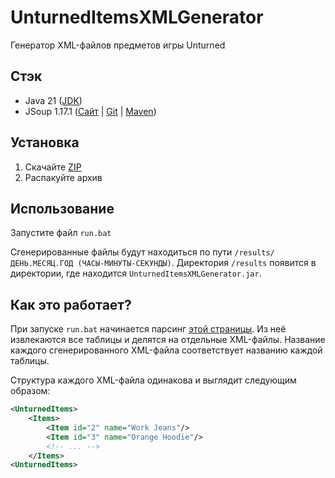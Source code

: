 # UnturnedItemsXMLGenerator
Генератор XML-файлов предметов игры Unturned

## Стэк
- Java 21 ([JDK](https://www.oracle.com/java/technologies/javase/jdk21-archive-downloads.html))
- JSoup 1.17.1 ([Сайт](https://jsoup.org/) | [Git](https://github.com/jhy/jsoup) | [Maven](https://mvnrepository.com/artifact/org.jsoup/jsoup/1.17.1))

## Установка
1. Скачайте [ZIP](https://disk.yandex.ru/d/TiZhmmoPMUyHGA)
2. Распакуйте архив

## Использование
Запустите файл `run.bat`

Сгенерированные файлы будут находиться по пути `/results/ДЕНЬ.МЕСЯЦ.ГОД (ЧАСЫ-МИНУТЫ-СЕКУНДЫ)`. Директория `/results` появится в директории, где находится `UnturnedItemsXMLGenerator.jar`.

## Как это работает?
При запуске `run.bat` начинается парсинг [этой страницы](https://unturned.fandom.com/wiki/ID_List). Из неё извлекаются все таблицы и делятся на отдельные XML-файлы. Название каждого сгенерированного XML-файла соответствует названию каждой таблицы.

Структура каждого XML-файла одинакова и выглядит следующим образом:
```XML
<UnturnedItems>
    <Items>
        <Item id="2" name="Work Jeans"/>
        <Item id="3" name="Orange Hoodie"/>
        <!-- ... -->
    </Items>
<UnturnedItems>
```
